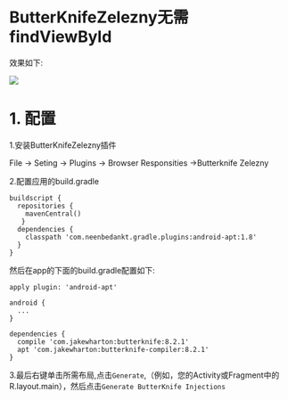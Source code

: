 # ButterKnifeZelezny无需findViewById

效果如下:

![](http://olg7c0d2n.bkt.clouddn.com/17-5-18/3947276-file_1495068274892_1112c.gif)

# 1. 配置

1.安装ButterKnifeZelezny插件

File -> Seting -> Plugins -> Browser Responsities ->Butterknife Zelezny

2.配置应用的build.gradle

	buildscript {
	  repositories {
	    mavenCentral()
	   }
	  dependencies {
	    classpath 'com.neenbedankt.gradle.plugins:android-apt:1.8'
	  }
	}

然后在app的下面的build.gradle配置如下:

	apply plugin: 'android-apt'

	android {
	  ...
	}
	
	dependencies {
	  compile 'com.jakewharton:butterknife:8.2.1'
	  apt 'com.jakewharton:butterknife-compiler:8.2.1'
	}

3.最后右键单击所需布局,点击`Generate`,（例如，您的Activity或Fragment中的R.layout.main），然后点击`Generate ButterKnife Injections`